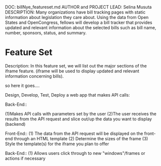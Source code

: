 DOC: billNye_featureset.md
AUTHOR and PROJECT LEAD:  Selina Musuta
DESCRIPTION: Many organizations have bill tracking pages with static information about legislation they care about. Using the data from Open States and OpenCongress, fellows will develop a bill tracker that provides updated and relevant information about the selected bills such as bill name, number, sponsors, status, and summary.

Feature Set
=============================

Description: In this feature set, we will list out the major sections of the iframe feature.  (iframe will be used to display updated and relevant information concerning bills).

so here it goes....

Design, Develop, Test, Deploy a web app that makes API calls:

Back-End::

(1)Makes API calls with parameters set by the user
(2)The user receives the results from the API request and slice out/up the data you 
   want to display (backend)

Front-End::
(1) The data from the API request will be displayed on the front-end through an HTML template
(2)	Determine the sizes of the frame
(3)	Style the template(s) for the iframe you plan to offer

Back-End::
(1)	Allows users click through to new "windows"/frames or actions if necessary 